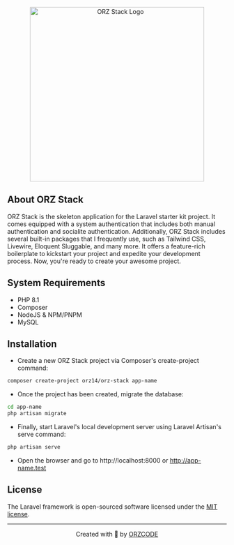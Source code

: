 <p align="center"><a href="https://orzproject.my.id" target="_blank"><img src="https://cdn.jsdelivr.net/gh/orz14/orzcode@main/img/orz-stack_laravel.webp" width="400" alt="ORZ Stack Logo"></a></p>

## About ORZ Stack

ORZ Stack is the skeleton application for the Laravel starter kit project. It comes equipped with a system authentication that includes both manual authentication and socialite authentication. Additionally, ORZ Stack includes several built-in packages that I frequently use, such as Tailwind CSS, Livewire, Eloquent Sluggable, and many more. It offers a feature-rich boilerplate to kickstart your project and expedite your development process. Now, you're ready to create your awesome project.

## System Requirements

-   PHP 8.1
-   Composer
-   NodeJS & NPM/PNPM
-   MySQL

## Installation

-   Create a new ORZ Stack project via Composer's create-project command:

```bash
composer create-project orz14/orz-stack app-name
```

-   Once the project has been created, migrate the database:

```bash
cd app-name
php artisan migrate
```

-   Finally, start Laravel's local development server using Laravel Artisan's serve command:

```bash
php artisan serve
```

-   Open the browser and go to http://localhost:8000 or http://app-name.test

## License

The Laravel framework is open-sourced software licensed under the [MIT license](https://opensource.org/licenses/MIT).

---

<p align="center">Created with 💜 by <a href="https://orzproject.my.id" target="_blank">ORZCODE</a></p>
